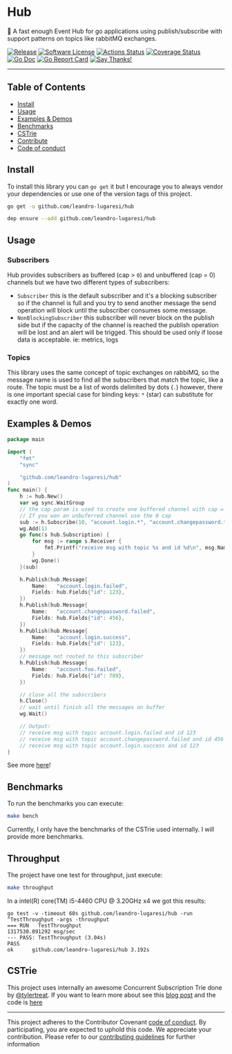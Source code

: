 # Hub

:incoming_envelope: A fast enough Event Hub for go applications using publish/subscribe with support patterns on topics like rabbitMQ exchanges.

[![Release](https://img.shields.io/github/release/leandro-lugaresi/hub.svg?style=flat-square)](https://github.com/leandro-lugaresi/hub/releases/latest)
[![Software License](https://img.shields.io/github/license/leandro-lugaresi/hub.svg?style=flat-square)](LICENSE.md)
[![Actions Status](https://github.com/leandro-lugaresi/hub/workflows/Go/badge.svg)](https://github.com/leandro-lugaresi/hub/actions)
[![Coverage Status](https://img.shields.io/codecov/c/github/leandro-lugaresi/hub/master.svg?style=flat-square)](https://codecov.io/gh/leandro-lugaresi/hub)
[![Go Doc](https://img.shields.io/badge/godoc-reference-blue.svg?style=flat-square)](http://godoc.org/github.com/leandro-lugaresi/hub)
[![Go Report Card](https://goreportcard.com/badge/github.com/leandro-lugaresi/hub?style=flat-square)](https://goreportcard.com/report/github.com/leandro-lugaresi/hub)
[![Say Thanks!](https://img.shields.io/badge/Say%20Thanks-!-1EAEDB.svg)](https://saythanks.io/to/leandro-lugaresi)

---

## Table of Contents

- [Install](#install)
- [Usage](#usage)
- [Examples & Demos](#examples--demos)
- [Benchmarks](#benchmarks)
- [CSTrie](#cstrie)
- [Contribute](CONTRIBUTING.md)
- [Code of conduct](CODE_OF_CONDUCT.md)

## Install

To install this library you can `go get` it but I encourage you to always vendor your dependencies or use one of the version tags of this project.

```sh
go get -u github.com/leandro-lugaresi/hub
```

```sh
dep ensure --add github.com/leandro-lugaresi/hub
```

## Usage

### Subscribers

Hub provides subscribers as buffered (cap > `0`) and unbuffered (cap = 0) channels but we have two different types of subscribers:

- `Subscriber` this is the default subscriber and it's a blocking subscriber so if the channel is full and you try to send another message the send operation will block until the subscriber consumes some message.
- `NonBlockingSubscriber` this subscriber will never block on the publish side but if the capacity of the channel is reached the publish operation will be lost and an alert will be trigged.
  This should be used only if loose data is acceptable. ie: metrics, logs

### Topics

This library uses the same concept of topic exchanges on rabbiMQ, so the message name is used to find all the subscribers that match the topic, like a route.
The topic must be a list of words delimited by dots (`.`) however, there is one important special case for binding keys:
`*` (star) can substitute for exactly one word.

## Examples & Demos

```go
package main

import (
	"fmt"
	"sync"

	"github.com/leandro-lugaresi/hub"
)
func main() {
	h := hub.New()
	var wg sync.WaitGroup
	// the cap param is used to create one buffered channel with cap = 10
	// If you wan an unbuferred channel use the 0 cap
	sub := h.Subscribe(10, "account.login.*", "account.changepassword.*")
	wg.Add(1)
	go func(s hub.Subscription) {
		for msg := range s.Receiver {
			fmt.Printf("receive msg with topic %s and id %d\n", msg.Name, msg.Fields["id"])
		}
		wg.Done()
	}(sub)

	h.Publish(hub.Message{
		Name:   "account.login.failed",
		Fields: hub.Fields{"id": 123},
	})
	h.Publish(hub.Message{
		Name:   "account.changepassword.failed",
		Fields: hub.Fields{"id": 456},
	})
	h.Publish(hub.Message{
		Name:   "account.login.success",
		Fields: hub.Fields{"id": 123},
	})
	// message not routed to this subscriber
	h.Publish(hub.Message{
		Name:   "account.foo.failed",
		Fields: hub.Fields{"id": 789},
	})

	// close all the subscribers
	h.Close()
	// wait until finish all the messages on buffer
	wg.Wait()

	// Output:
	// receive msg with topic account.login.failed and id 123
	// receive msg with topic account.changepassword.failed and id 456
	// receive msg with topic account.login.success and id 123
}
```

See more [here](https://godoc.org/github.com/leandro-lugaresi/hub#example-Hub)!

## Benchmarks

To run the benchmarks you can execute:

```bash
make bench
```

Currently, I only have the benchmarks of the CSTrie used internally. I will provide more benchmarks.

## Throughput

The project have one test for throughput, just execute:

```bash
make throughput
```

In a intel(R) core(TM) i5-4460 CPU @ 3.20GHz x4 we got this results:

```
go test -v -timeout 60s github.com/leandro-lugaresi/hub -run ^TestThroughput -args -throughput
=== RUN   TestThroughput
1317530.091292 msg/sec
--- PASS: TestThroughput (3.04s)
PASS
ok      github.com/leandro-lugaresi/hub 3.192s
```

## CSTrie

This project uses internally an awesome Concurrent Subscription Trie done by [@tylertreat](https://github.com/tylertreat). If you want to learn more about see this [blog post](http://bravenewgeek.com/fast-topic-matching/) and the code is [here](https://github.com/tylertreat/fast-topic-matching)

---

This project adheres to the Contributor Covenant [code of conduct](CODE_OF_CONDUCT.md). By participating, you are expected to uphold this code.
We appreciate your contribution. Please refer to our [contributing guidelines](CONTRIBUTING.md) for further information
